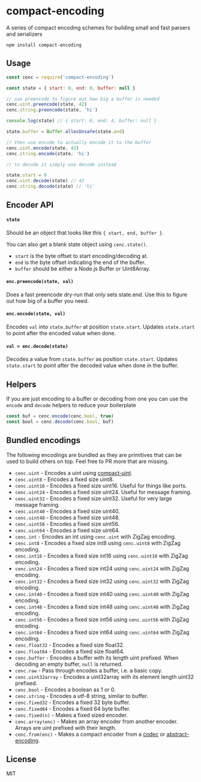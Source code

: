 # compact-encoding

A series of compact encoding schemes for building small and fast parsers and serializers

```
npm install compact-encoding
```

## Usage

``` js
const cenc = require('compact-encoding')

const state = { start: 0, end: 0, buffer: null }

// use preencode to figure out how big a buffer is needed
cenc.uint.preencode(state, 42)
cenc.string.preencode(state, 'hi')

console.log(state) // { start: 0, end: 4, buffer: null }

state.buffer = Buffer.allocUnsafe(state.end)

// then use encode to actually encode it to the buffer
cenc.uint.encode(state, 42)
cenc.string.encode(state, 'hi')

// to decode it simply use decode instead

state.start = 0
cenc.uint.decode(state) // 42
cenc.string.decode(state) // 'hi'
```

## Encoder API

#### `state`

Should be an object that looks like this `{ start, end, buffer }`.

You can also get a blank state object using `cenc.state()`.

* `start` is the byte offset to start encoding/decoding at.
* `end` is the byte offset indicating the end of the buffer.
* `buffer` should be either a Node.js Buffer or Uint8Array.

#### `enc.preencode(state, val)`

Does a fast preencode dry-run that only sets state.end.
Use this to figure out how big of a buffer you need.

#### `enc.encode(state, val)`

Encodes `val` into `state.buffer` at position `state.start`.
Updates `state.start` to point after the encoded value when done.

#### `val = enc.decode(state)`

Decodes a value from `state.buffer` as position `state.start`.
Updates `state.start` to point after the decoded value when done in the buffer.

## Helpers

If you are just encoding to a buffer or decoding from one you can use the `encode` and `decode` helpers
to reduce your boilerplate

``` js
const buf = cenc.encode(cenc.bool, true)
const bool = cenc.decode(cenc.bool, buf)
```

## Bundled encodings

The following encodings are bundled as they are primitives that can be used
to build others on top. Feel free to PR more that are missing.

* `cenc.uint` - Encodes a uint using [compact-uint](https://github.com/mafintosh/compact-uint).
* `cenc.uint8` - Encodes a fixed size uint8.
* `cenc.uint16` - Encodes a fixed size uint16. Useful for things like ports.
* `cenc.uint24` - Encodes a fixed size uint24. Useful for message framing.
* `cenc.uint32` - Encodes a fixed size uint32. Useful for very large message framing.
* `cenc.uint40` - Encodes a fixed size uint40.
* `cenc.uint48` - Encodes a fixed size uint48.
* `cenc.uint56` - Encodes a fixed size uint56.
* `cenc.uint64` - Encodes a fixed size uint64.
* `cenc.int` - Encodes an int using `cenc.uint` with ZigZag encoding.
* `cenc.int8` - Encodes a fixed size int8 using `cenc.uint8` with ZigZag encoding.
* `cenc.int16` - Encodes a fixed size int16 using `cenc.uint16` with ZigZag encoding.
* `cenc.int24` - Encodes a fixed size int24 using `cenc.uint24` with ZigZag encoding.
* `cenc.int32` - Encodes a fixed size int32 using `cenc.uint32` with ZigZag encoding.
* `cenc.int40` - Encodes a fixed size int40 using `cenc.uint40` with ZigZag encoding.
* `cenc.int48` - Encodes a fixed size int48 using `cenc.uint48` with ZigZag encoding.
* `cenc.int56` - Encodes a fixed size int56 using `cenc.uint56` with ZigZag encoding.
* `cenc.int64` - Encodes a fixed size int64 using `cenc.uint64` with ZigZag encoding.
* `cenc.float32` - Encodes a fixed size float32.
* `cenc.float64` - Encodes a fixed size float64.
* `cenc.buffer` - Encodes a buffer with its length uint prefixed. When decoding an empty buffer, `null` is returned.
* `cenc.raw` - Pass through encodes a buffer, i.e. a basic copy.
* `cenc.uint32array` - Encodes a uint32array with its element length uint32 prefixed.
* `cenc.bool` - Encodes a boolean as 1 or 0.
* `cenc.string` - Encodes a utf-8 string, similar to buffer.
* `cenc.fixed32` - Encodes a fixed 32 byte buffer.
* `cenc.fixed64` - Encodes a fixed 64 byte buffer.
* `cenc.fixed(n)` - Makes a fixed sized encoder.
* `cenc.array(enc)` - Makes an array encoder from another encoder. Arrays are uint prefixed with their length.
* `cenc.from(enc)` - Makes a compact encoder from a [codec](https://github.com/mafintosh/codecs) or [abstract-encoding](https://github.com/mafintosh/abstract-encoding).

## License

MIT
